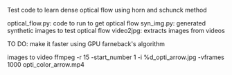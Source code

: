 Test code to learn dense optical flow using horn and schunck method

optical_flow.py: code to run to get optical flow
syn_img.py: generated synthetic images to test optical flow
video2jpg: extracts images from videos

TO DO:
make it faster using GPU
farneback's algorithm

images to video
ffmpeg -r 15 -start_number 1 -i %d_opti_arrow.jpg -vframes 1000 opti_color_arrow.mp4
